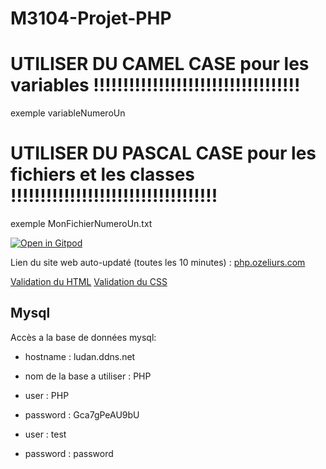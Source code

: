 # M3104-Projet-PHP

# UTILISER DU CAMEL CASE pour les variables !!!!!!!!!!!!!!!!!!!!!!!!!!!!!!!!!!!
exemple variableNumeroUn

# UTILISER DU PASCAL CASE pour les fichiers et les classes !!!!!!!!!!!!!!!!!!!!!!!!!!!!!!!!!!!
exemple MonFichierNumeroUn.txt

[![Open in Gitpod](https://gitpod.io/button/open-in-gitpod.svg)](https://gitpod.io/#https://github.com/PHP-Dandies/M3104-Projet-PHP)

Lien du site web auto-updaté (toutes les 10 minutes) : [php.ozeliurs.com](https://php.ozeliurs.com/)

[Validation du HTML](https://validator.w3.org/nu/?doc=https%3A%2F%2Fphp.ozeliurs.com%2F)
[Validation du CSS](http://jigsaw.w3.org/css-validator/validator?uri=php.ozeliurs.com)

## Mysql
Accès a la base de données mysql:
 - hostname : ludan.ddns.net
 - nom de la base a utiliser : PHP
 - user : PHP
 - password : Gca7gPeAU9bU

 - user : test
 - password : password
